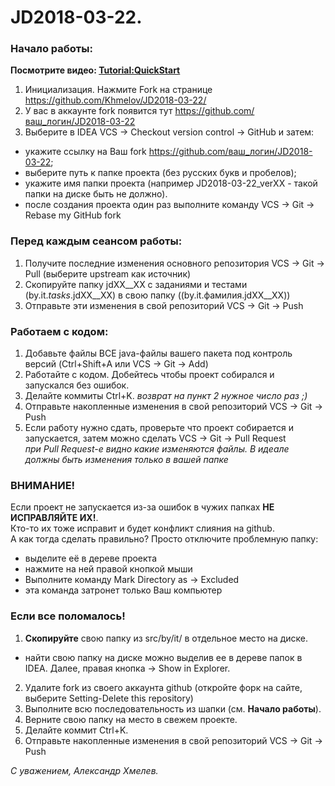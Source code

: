 # JD2018-03-22.

### Начало работы:

<b>Посмотрите видео: <a href="https://youtu.be/mIs-X63CH78" target="_blank">Tutorial:QuickStart</a></b>

1. Инициализация. Нажмите Fork на странице https://github.com/Khmelov/JD2018-03-22/
2. У вас в аккаунте fork появится тут  https://github.com/ваш_логин/JD2018-03-22
3. Выберите в IDEA VCS -> Checkout version control -> GitHub и затем:
 * укажите ссылку на Ваш fork https://github.com/ваш_логин/JD2018-03-22;
 * выберите путь к папке проекта (без русских букв и пробелов);
 * укажите имя папки проекта (например JD2018-03-22_verXX - такой папки на диске быть не должно).
 * после создания проекта один раз выполните команду VCS -> Git -> Rebase my GitHub fork

### Перед **каждым** сеансом работы:

1. Получите последние изменения основного репозитория VCS -> Git -> Pull (выберите upstream как источник)
2. Скопируйте папку jdXX__XX с заданиями и тестами (by.it._tasks_.jdXX__XX) в свою папку ((by.it.фамилия.jdXX__XX))
3. Отправьте эти изменения в свой репозиторий VCS -> Git -> Push

### Работаем с кодом:

1. Добавьте файлы ВСЕ java-файлы вашего пакета под контроль версий (Ctrl+Shift+A или VCS -> Git -> Add)
2. Работайте с кодом. Добейтесь чтобы проект собирался и запускался без ошибок.
3. Делайте коммиты Ctrl+K. _возврат на пункт 2 нужное число раз ;)_
4. Отправьте накопленные изменения в свой репозиторий VCS -> Git -> Push
5. Если работу нужно сдать, проверьте что проект собирается и запускается, затем можно сделать VCS -> Git -> Pull Request
<br>_при Pull Request-е видно какие изменяются файлы. В идеале должны быть изменения только в вашей папке_

### ВНИМАНИЕ!

Если проект не запускается из-за ошибок в чужих папках **НЕ ИСПРАВЛЯЙТЕ ИХ!**.
<br>Кто-то их тоже исправит и будет конфликт слияния на github.
<br>А как тогда сделать правильно? Просто отключите проблемную папку:
* выделите её в дереве проекта
* нажмите на ней правой кнопкой мыши
* Выполните команду Mark Directory as -> Excluded
* эта команда затронет только Ваш компьютер

### Если все поломалось!

1. **Скопируйте** свою папку из src/by/it/ в отдельное место на диске.
 * найти свою папку на диске можно выделив ее в дереве папок в IDEA. Далее, правая кнопка -> Show in Explorer.
2. Удалите fork из своего аккаунта github (откройте форк на сайте, выберите Setting-Delete this repository)
3. Выполните всю последовательность из шапки (см. <b>Начало работы</b>).
4. Верните свою папку на место в свежем проекте.
5. Делайте коммит Ctrl+K.
6. Отправьте накопленные изменения в свой репозиторий VCS -> Git -> Push

_С уважением, Александр Хмелев._